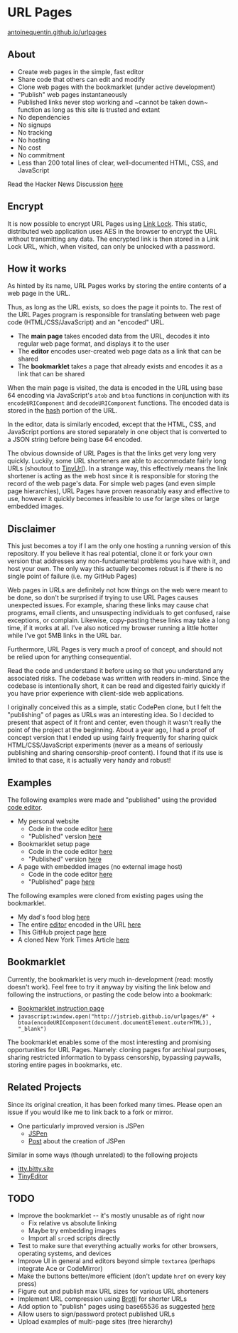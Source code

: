 # URL Pages

[antoinequentin.github.io/urlpages](http://antoinequentin.github.io/urlpages)

## About

- Create web pages in the simple, fast editor
- Share code that others can edit and modify
- Clone web pages with the bookmarklet (under active development)
- "Publish" web pages instantaneously
- Published links never stop working and ~cannot be taken down~ function as long as this site is trusted and extant
- No dependencies
- No signups
- No tracking
- No hosting
- No cost
- No commitment
- Less than 200 total lines of clear, well-documented HTML, CSS, and JavaScript

Read the Hacker News Discussion [here](https://news.ycombinator.com/item?id=20317840)


## Encrypt

It is now possible to encrypt URL Pages using [Link Lock](https://github.com/jstrieb/link-lock). This static, distributed web application uses AES in the browser to encrypt the URL without transmitting any data. The encrypted link is then stored in a Link Lock URL, which, when visited, can only be unlocked with a password.


## How it works

As hinted by its name, URL Pages works by storing the entire contents of a web page in the URL.

Thus, as long as the URL exists, so does the page it points to. The rest of the URL Pages program is responsible for translating between web page code (HTML/CSS/JavaScript) and an "encoded" URL.

- The **main page** takes encoded data from the URL, decodes it into regular web page format, and displays it to the user
- The **editor** encodes user-created web page data as a link that can be shared
- The **bookmarklet** takes a page that already exists and encodes it as a link that can be shared

When the main page is visited, the data is encoded in the URL using base 64 encoding via JavaScript's `atob` and `btoa` functions in conjunction with its `encodeURIComponent` and `decodeURIComponent` functions. The encoded data is stored in the [hash](https://developer.mozilla.org/en-US/docs/Web/API/URL/hash#Examples) portion of the URL.

In the editor, data is similarly encoded, except that the HTML, CSS, and JavaScript portions are stored separately in one object that is converted to a JSON string before being base 64 encoded.

The obvious downside of URL Pages is that the links get very long very quickly. Luckily, some URL shorteners are able to accommodate fairly long URLs (shoutout to [TinyUrl](http://tinyurl.com)). In a strange way, this effectively means the link shortener is acting as the web host since it is responsible for storing the record of the web page's data. For simple web pages (and even simple page hierarchies), URL Pages have proven reasonably easy and effective to use, however it quickly becomes infeasible to use for large sites or large embedded images.


## Disclaimer

This just becomes a toy if I am the only one hosting a running version of this repository. If you believe it has real potential, clone it or fork your own version that addresses any non-fundamental problems you have with it, and host your own. The only way this actually becomes robust is if there is no single point of failure (i.e. my GitHub Pages)

Web pages in URLs are definitely not how things on the web were meant to be done, so don't be surprised if trying to use URL Pages causes unexpected issues. For example, sharing these links may cause chat programs, email clients, and unsuspecting individuals to get confused, raise exceptions, or complain. Likewise, copy-pasting these links may take a long time, if it works at all. I've also noticed my browser running a little hotter while I've got 5MB links in the URL bar.

Furthermore, URL Pages is very much a proof of concept, and should not be relied upon for anything consequential.

Read the code and understand it before using so that you understand any associated risks. The codebase was written with readers in-mind. Since the codebase is intentionally short, it can be read and digested fairly quickly if you have prior experience with client-side web applications.

I originally conceived this as a simple, static CodePen clone, but I felt the "publishing" of pages as URLs was an interesting idea. So I decided to present that aspect of it front and center, even though it wasn't really the point of the project at the beginning. About a year ago, I had a proof of concept version that I ended up using fairly frequently for sharing quick HTML/CSS/JavaScript experiments (never as a means of seriously publishing and sharing censorship-proof content). I found that if its use is limited to that case, it is actually very handy and robust!


## Examples

The following examples were made and "published" using the provided [code editor](http://jstrieb.github.io/urlpages/editor).

- My personal website
    - Code in the code editor [here](https://tinyurl.com/y64dmsqm)
    - "Published" version [here](https://tinyurl.com/y5mpq8zh)
- Bookmarklet setup page
    - Code in the code editor [here](http://tinyurl.com/y6rrrlnm)
    - "Published" version [here](http://tinyurl.com/y5khpxpt)
- A page with embedded images (no external image host)
    - Code in the code editor [here](http://jstrieb.github.io/urlpages/examples/embed-code.html)
    - "Published" page [here](http://jstrieb.github.io/urlpages/examples/embed-page.html)

The following examples were cloned from existing pages using the bookmarklet.

- My dad's food blog [here](http://jstrieb.github.io/urlpages/examples/food-blog.html)
- The entire [editor](http://jstrieb.github.io/urlpages/editor) encoded in the URL [here](https://tinyurl.com/y62y9abz)
- This GitHub project page [here](http://jstrieb.github.io/urlpages/examples/project-page.html)
- A cloned New York Times Article [here](http://jstrieb.github.io/urlpages/examples/nyt.html)


## Bookmarklet

Currently, the bookmarklet is very much in-development (read: mostly doesn't work). Feel free to try it anyway by visiting the link below and following the instructions, or pasting the code below into a bookmark:
- [Bookmarklet instruction page](http://tinyurl.com/y5khpxpt)
- `javascript:window.open("http://jstrieb.github.io/urlpages/#" + btoa(encodeURIComponent(document.documentElement.outerHTML)), "_blank")`

The bookmarklet enables some of the most interesting and promising opportunities for URL Pages. Namely: cloning pages for archival purposes, sharing restricted information to bypass censorship, bypassing paywalls, storing entire pages in bookmarks, etc.

## Related Projects

Since its original creation, it has been forked many times. Please open an issue if you would like me to link back to a fork or mirror.
- One particularly improved version is JSPen
    - [JSPen](http://jspen.co)
    - [Post](https://medium.com/swlh/creating-jspen-a-codepen-like-editor-that-stores-pages-in-urls-b163934f06c8) about the creation of JSPen

Similar in some ways (though unrelated) to the following projects
- [itty.bitty.site](https://github.com/alcor/itty-bitty)
- [TinyEditor](https://github.com/umpox/TinyEditor)


## TODO

- Improve the bookmarklet -- it's mostly unusable as of right now
    - Fix relative vs absolute linking
    - Maybe try embedding images
    - Import all `src`ed scripts directly
- Test to make sure that everything actually works for other browsers, operating systems, and devices
- Improve UI in general and editors beyond simple `textarea` (perhaps integrate Ace or CodeMirror)
- Make the buttons better/more efficient (don't update `href` on every key press)
- Figure out and publish max URL sizes for various URL shorteners
- Implement URL compression using [Brotli](https://en.wikipedia.org/wiki/Brotli) for shorter URLs
- Add option to "publish" pages using base65536 as suggested [here](https://github.com/jstrieb/urlpages/issues/5)
- Allow users to sign/password protect published URLs
- Upload examples of multi-page sites (tree hierarchy)
